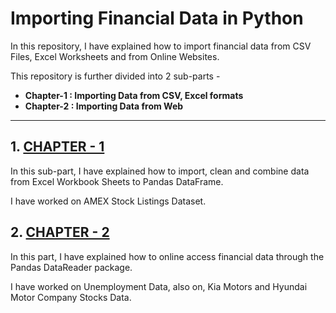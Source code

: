 # Importing Financial Data in Python

In this repository, I have explained how to import financial data from CSV Files, Excel Worksheets and from Online Websites.

This repository is further divided into 2 sub-parts -

- **Chapter-1 : Importing Data from CSV, Excel formats**
- **Chapter-2 : Importing Data from Web**

---
## 1. [CHAPTER - 1](https://github.com/Ravjot03/Financial-Data-in-Python/tree/main/Importing%20Data/Chapter-1)

In this sub-part, I have explained how to import, clean and combine data from Excel Workbook Sheets to Pandas DataFrame.

I have worked on AMEX Stock Listings Dataset.

## 2. [CHAPTER - 2](https://github.com/Ravjot03/Financial-Data-in-Python/tree/main/Importing%20Data/Chapter-2)

In this part, I have explained how to online access financial data through the Pandas DataReader package.

I have worked on Unemployment Data, also on, Kia Motors and Hyundai Motor Company Stocks Data.
